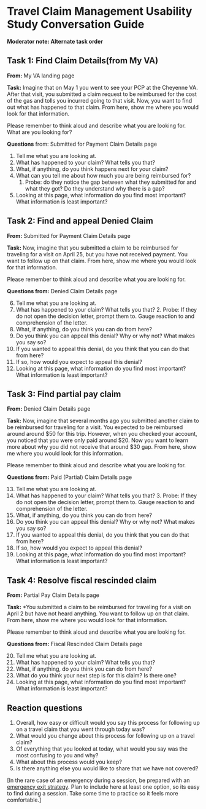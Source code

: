 # Travel Claim Management Usability Study Conversation Guide


**Moderator note: Alternate task order**


## **Task 1: Find Claim Details(from My VA)**

**From:** My VA landing page

**Task:** Imagine that on May 1 you went to see your PCP at the Cheyenne VA.  After that visit, you submitted a claim request to be reimbursed for the cost of the gas and tolls you incurred going to that visit.  Now, you want to find out what has happened to that claim.  From here, show me where you would look for that information.

Please remember to think aloud and describe what you are looking for.  What are you looking for? 

**Questions** from: Submitted for Payment Claim Details page 

1. Tell me what you are looking at.
2. What has happened to your claim? What tells you that?
3. What, if anything, do you think happens next for your claim?
4. What can you tell me about how much you are being reimbursed for?
    1. Probe: do they notice the gap between what they submitted for and what they got? Do they understand why there is a gap?
5. Looking at this page, what information do you find most important? What information is least important? 


## **Task 2: Find and appeal Denied Claim**

**From:** Submitted for Payment Claim Details page

**Task:** Now, imagine that you submitted a claim to be reimbursed for traveling for a visit on April 25, but you have not received payment.  You want to follow up on that claim.  From here, show me where you would look for that information.

Please remember to think aloud and describe what you are looking for.

**Questions from:** Denied Claim Details page 

6. Tell me what you are looking at.
7. What has happened to your claim? What tells you that?
    2. Probe: If they do not open the decision letter, prompt them to.  Gauge reaction to and comprehension of the letter. 
8. What, if anything, do you think you can do from here? 
9. Do you think you can appeal this denial?  Why or why not? What makes you say so?
10. If you wanted to appeal this denial, do you think that you can do that from here? 
11. If so, how would you expect to appeal this denial?
12. Looking at this page, what information do you find most important? What information is least important? 


## **Task 3: Find partial pay claim**

**From:** Denied Claim Details page

**Task:** Now, imagine that several months ago you submitted another claim to be reimbursed for traveling for a visit.  You expected to be reimbursed around around $50 for this trip.  However, when you checked your account, you noticed that you were only paid around $20.  Now you want to learn more about why you did not receive that around $30 gap.  From here, show me where you would look for this information.  

Please remember to think aloud and describe what you are looking for.

**Questions from:** Paid (Partial) Claim Details page 

13. Tell me what you are looking at.
14. What has happened to your claim? What tells you that?
    3. Probe: If they do not open the decision letter, prompt them to.  Gauge reaction to and comprehension of the letter. 
15. What, if anything, do you think you can do from here? 
16. Do you think you can appeal this denial?  Why or why not? What makes you say so?
17. If you wanted to appeal this denial, do you think that you can do that from here? 
18. If so, how would you expect to appeal this denial?
19. Looking at this page, what information do you find most important? What information is least important? 


## **Task 4: Resolve fiscal rescinded claim**

**From:** Partial Pay Claim Details page

**Task:**  *You submitted a claim to be reimbursed for traveling for a visit on April 2 but have not heard anything.  You want to follow up on that claim.  From here, show me where you would look for that information.

Please remember to think aloud and describe what you are looking for.


**Questions from:** Fiscal Rescinded Claim Details page 

20. Tell me what you are looking at.
21. What has happened to your claim? What tells you that?
22. What, if anything, do you think you can do from here? 
23. What do you think your next step is for this claim? Is there one?
24. Looking at this page, what information do you find most important? What information is least important? 


## **Reaction questions**

1. Overall, how easy or difficult would you say this process for following up on a travel claim that you went through today was?
2. What would you change about this process for following up on a travel claim?
3. Of everything that you looked at today, what would you say was the most confusing to you and why?
4. What about this process would you keep?
5. Is there anything else you would like to share that we have not covered? 



[In the rare case of an emergency during a session, be prepared with an [emergency exit strategy](https://depo-platform-documentation.scrollhelp.site/research-design/Research-Safety-and-Emergency-Exit-Strategies.2143649793.html#ResearchSafetyandEmergencyExitStrategies-Sampleexitstrategies). Plan to include here at least one option, so its easy to find during a session. Take some time to practice so it feels more comfortable.]

